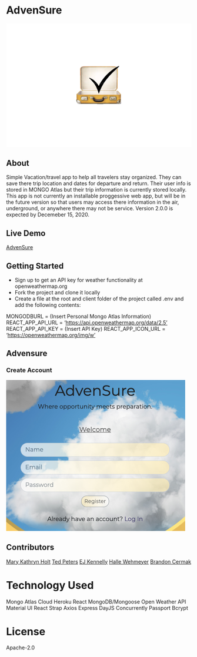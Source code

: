 # AdvenSure 
<img src= "client/src/assets/image/suitcase.png">

## About
Simple Vacation/travel app to help all travelers stay organized. They can save there trip location and dates for departure and return. Their user info is stored in MONGO Atlas but their trip information is currently stored locally. This app is not currently an installable proggessive web app, but will be in the future version so that users may access there information in the air, underground, or anywhere there may not be service. Version 2.0.0 is expected by Decemeber 15, 2020.

## Live Demo
[AdvenSure](https://advensure.herokuapp.com)

## Getting Started
- Sign up to get an API key for weather functionality at openweathermap.org
- Fork the project and clone it locally
- Create a file at the root and client folder of the project called .env and add the following contents:

MONGODBURL = (Insert Personal Mongo Atlas Information)
REACT_APP_API_URL = ‘https://api.openweathermap.org/data/2.5’
REACT_APP_API_KEY = (Insert API Key)
REACT_APP_ICON_URL = ‘https://openweathermap.org/img/w’

## Advensure 

### Create Account
<img src= "client/src/assets/image/register.png">

## Contributors
[Mary Kathryn Holt](https://github.com/MaryKathryn0)
[Ted Peters](https://github.com/Drop-G)
[EJ Kennelly](https://github.com/ejkennelly)
[Halle Wehmeyer](https://github.com/hallewehmeyer)
[Brandon Cermak](https://github.com/bcermak)

# Technology Used
Mongo Atlas Cloud
Heroku
React
MongoDB/Mongoose
Open Weather API
Material UI
React Strap
Axios
Express
DayJS
Concurrently
Passport
Bcrypt

# License
Apache-2.0
